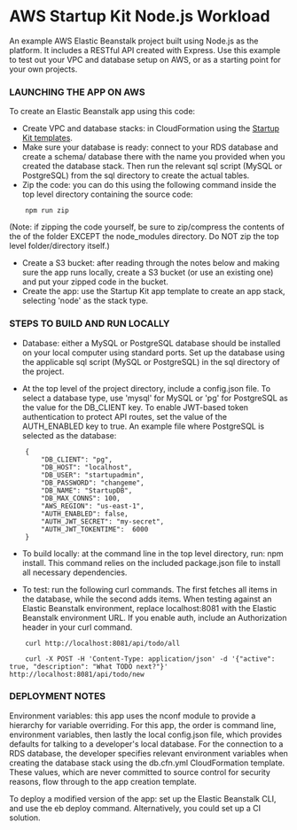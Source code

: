 # AWS Startup Kit Node.js Workload


An example AWS Elastic Beanstalk project built using Node.js as the platform. It
includes a RESTful API created with Express. Use this example to test out your VPC
and database setup on AWS, or as a starting point for your own projects.

### LAUNCHING THE APP ON AWS

To create an Elastic Beanstalk app using this code:
- Create VPC and database stacks:  in CloudFormation using the [Startup Kit templates](https://github.com/awslabs/startup-kit-templates).
- Make sure your database is ready:  connect to your RDS database and create a schema/
database there with the name you provided when you created the database stack.  Then
run the relevant sql script (MySQL or PostgreSQL) from the sql directory to create the
actual tables. 
- Zip the code:  you can do this using the following command inside the top level
directory containing the source code:
```
    npm run zip
```
(Note: if zipping the code yourself, be sure to zip/compress the contents of the of
the folder EXCEPT the node_modules directory.  Do NOT zip the top level folder/directory itself.)
- Create a S3 bucket: after reading through the notes below and making sure the app
runs locally, create a S3 bucket (or use an existing one) and put your zipped code 
in the bucket.  
- Create the app: use the Startup Kit app template to create an app stack, selecting
'node' as the stack type. 

### STEPS TO BUILD AND RUN LOCALLY

- Database:  either a MySQL or PostgreSQL database should be installed on your
local computer using standard ports.  Set up the database using the applicable 
sql script (MySQL or PostgreSQL) in the sql directory of the project. 

- At the top level of the project directory, include a config.json file.  To select
a database type, use 'mysql' for MySQL or 'pg' for PostgreSQL as the value for the
DB_CLIENT key.  To enable JWT-based token authentication to protect API routes,
set the value of the AUTH_ENABLED key to true.  An example file where PostgreSQL is 
selected as the database:  

```
    {
        "DB_CLIENT": "pg",
        "DB_HOST": "localhost",
        "DB_USER": "startupadmin",
        "DB_PASSWORD": "changeme",
        "DB_NAME": "StartupDB",
        "DB_MAX_CONNS": 100,
        "AWS_REGION": "us-east-1",
        "AUTH_ENABLED": false,
        "AUTH_JWT_SECRET": "my-secret",
        "AUTH_JWT_TOKENTIME":  6000
    }
```

- To build locally: at the command line in the top level directory, run: npm install.
This command relies on the included package.json file to install all necessary
dependencies.

- To test:  run the following curl commands.  The first fetches all items in the database,
while the second adds items.  When testing against an Elastic Beanstalk environment,
replace localhost:8081 with the Elastic Beanstalk environment URL.  If you enable auth,
include an Authorization header in your curl command.  

```
    curl http://localhost:8081/api/todo/all
    
    curl -X POST -H 'Content-Type: application/json' -d '{"active": true, "description": "What TODO next?"}' http://localhost:8081/api/todo/new

```

### DEPLOYMENT NOTES

Environment variables:  this app uses the nconf module to provide a hierarchy for 
variable overriding.  For this app, the order is command line, environment variables, 
then lastly the local config.json file, which provides defaults for talking to a 
developer's local database.  For the connection to a RDS database, the developer
specifies relevant environment variables when creating the database stack using the
db.cfn.yml CloudFormation template.  These values, which are never committed to source
control for security reasons, flow through to the app creation template.  

To deploy a modified version of the app:  set up the Elastic Beanstalk CLI, and use
the eb deploy command.  Alternatively, you could set up a CI solution.  


